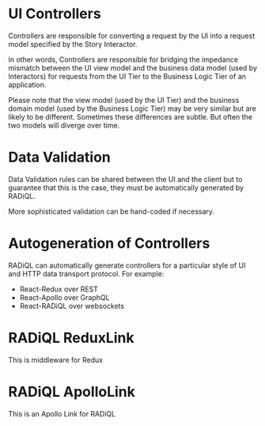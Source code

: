 # UI Controllers

Controllers are responsible for converting a request by the UI into a 
request model specified by the Story Interactor. 

In other words, Controllers are responsible for bridging the impedance mismatch 
between the UI view model and the business data model (used by Interactors) 
for requests from the UI Tier to the Business Logic Tier of an application.

Please note that the view model (used by the UI Tier) and the business domain
model (used by the Business Logic Tier) may be very similar but are likely to
be different. Sometimes these differences are subtle. But often the two models
will diverge over time.

# Data Validation

Data Validation rules can be shared between the UI and the client but to 
guarantee that this is the case, they must be automatically generated by
RADiQL.

More sophisticated validation can be hand-coded if necessary.

# Autogeneration of Controllers

RADiQL can automatically generate controllers for a particular style of UI
and HTTP data transport protocol. For example:

- React-Redux over REST
- React-Apollo over GraphQL
- React-RADiQL over websockets 

# RADiQL ReduxLink

This is middleware for Redux

# RADiQL ApolloLink

This is an Apollo Link for RADiQL